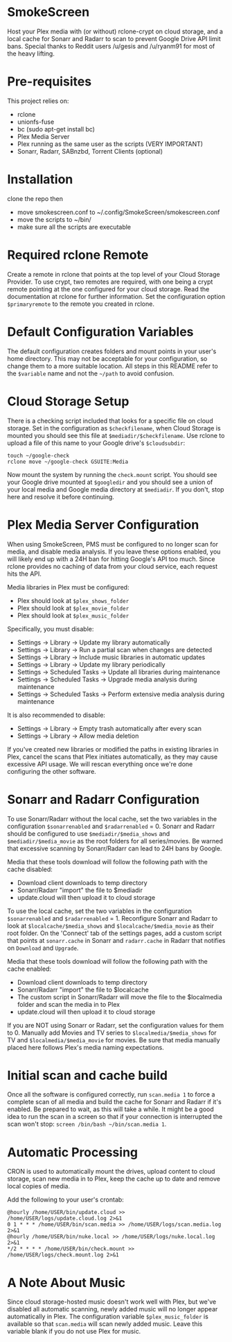 # SmokeScreen
Host your Plex media with (or without) rclone-crypt on cloud storage, and a local cache for Sonarr and Radarr to scan to prevent Google Drive API limit bans. Special thanks to Reddit users /u/gesis and /u/ryanm91 for most of the heavy lifting.

# Pre-requisites
This project relies on:
* rclone
* unionfs-fuse
* bc (sudo apt-get install bc)
* Plex Media Server
* Plex running as the same user as the scripts (VERY IMPORTANT)
* Sonarr, Radarr, SABnzbd, Torrent Clients (optional)

# Installation
clone the repo then
* move smokescreen.conf to ~/.config/SmokeScreen/smokescreen.conf
* move the scripts to ~/bin/
* make sure all the scripts are executable

# Required rclone Remote
    
Create a remote in rclone that points at the top level of your Cloud Storage Provider. To use crypt, two remotes are required, with one being a crypt remote pointing at the one configured for your cloud storage. Read the documentation at rclone for further information. Set the configuration option `$primaryremote` to the remote you created in rclone.

# Default Configuration Variables

The default configuration creates folders and mount points in your user's home directory. This may not be acceptable for your configuration, so change them to a more suitable location. All steps in this README refer to the `$variable` name and not the `~/path` to avoid confusion.

# Cloud Storage Setup
There is a checking script included that looks for a specific file on cloud storage. Set in the configuration as `$checkfilename`, when Cloud Storage is mounted you should see this file at `$mediadir/$checkfilename`. Use rclone to upload a file of this name to your Google drive's `$cloudsubdir`:

    touch ~/google-check
    rclone move ~/google-check GSUITE:Media

Now mount the system by running the `check.mount` script. You should see your Google drive mounted at `$googledir` and you should see a union of your local media and Google media directory at `$mediadir`. If you don't, stop here and resolve it before continuing.

# Plex Media Server Configuration
When using SmokeScreen, PMS must be configured to no longer scan for media, and disable media analysis. If you leave these options enabled, you will likely end up with a 24H ban for hitting Google's API too much. Since rclone provides no caching of data from your cloud service, each request hits the API.

Media libraries in Plex must be configured:
* Plex should look at `$plex_shows_folder`
* Plex should look at `$plex_movie_folder`
* Plex should look at `$plex_music_folder`

Specifically, you must disable:
* Settings -> Library -> Update my library automatically
* Settings -> Library -> Run a partial scan when changes are detected
* Settings -> Library -> Include music libraries in automatic updates
* Settings -> Library -> Update my library periodically
* Settings -> Scheduled Tasks -> Update all libraries during maintenance
* Settings -> Scheduled Tasks -> Upgrade media analysis during maintenance
* Settings -> Scheduled Tasks -> Perform extensive media analysis during maintenance

It is also recommended to disable:
* Settings -> Library -> Empty trash automatically after every scan
* Settings -> Library -> Allow media deletion

If you've created new libraries or modified the paths in existing libraries in Plex, cancel the scans that Plex initiates automatically, as they may cause excessive API usage. We will rescan everything once we're done configuring the other software.

# Sonarr and Radarr Configuration
To use Sonarr/Radarr without the local cache, set the two variables in the configuration `$sonarrenabled` and `$radarrenabled` = 0. Sonarr and Radarr should be configured to use `$mediadir/$media_shows` and `$mediadir/$media_movie` as the root folders for all series/movies. Be warned that excessive scanning by Sonarr/Radarr can lead to 24H bans by Google.

Media that these tools download will follow the following path with the cache disabled:

* Download client downloads to temp directory
* Sonarr/Radarr "import" the file to $mediadir
* update.cloud will then upload it to cloud storage

To use the local cache, set the two variables in the configuration `$sonarrenabled` and `$radarrenabled` = 1. Reconfigure Sonarr and Radarr to look at `$localcache/$media_shows` and `$localcache/$media_movie` as their root folder. On the 'Connect' tab of the settings pages, add a custom script that points at `sonarr.cache` in Sonarr and `radarr.cache` in Radarr that notifies on `Download` and `Upgrade`.

Media that these tools download will follow the following path with the cache enabled:

* Download client downloads to temp directory
* Sonarr/Radarr "import" the file to $localcache
* The custom script in Sonarr/Radarr will move the file to the $localmedia folder and scan the media in to Plex
* update.cloud will then upload it to cloud storage

If you are NOT using Sonarr or Radarr, set the configuration values for them to 0. Manually add Movies and TV series to `$localmedia/$media_shows` for TV and `$localmedia/$media_movie` for movies. Be sure that media manually placed here follows Plex's media naming expectations.

# Initial scan and cache build
Once all the software is configured correctly, run `scan.media 1` to force a complete scan of all media and build the cache for Sonarr and Radarr if it's enabled. Be prepared to wait, as this will take a while. It might be a good idea to run the scan in a screen so that if your connection is interrupted the scan won't stop: `screen /bin/bash ~/bin/scan.media 1`.

# Automatic Processing
CRON is used to automatically mount the drives, upload content to cloud storage, scan new media in to Plex, keep the cache up to date and remove local copies of media.

Add the following to your user's crontab:

    @hourly /home/USER/bin/update.cloud >> /home/USER/logs/update.cloud.log 2>&1
    0 1 * * * /home/USER/bin/scan.media >> /home/USER/logs/scan.media.log 2>&1
    @hourly /home/USER/bin/nuke.local >> /home/USER/logs/nuke.local.log 2>&1
    */2 * * * * /home/USER/bin/check.mount >> /home/USER/logs/check.mount.log 2>&1

# A Note About Music
Since cloud storage-hosted music doesn't work well with Plex, but we've disabled all automatic scanning, newly added music will no longer appear automatically in Plex. The configuration variable `$plex_music_folder` is available so that `scan.media` will scan newly added music. Leave this variable blank if you do not use Plex for music.

